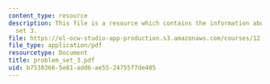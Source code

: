 ```yaml
---
content_type: resource
description: This file is a resource which contains the information about problem
  set 3.
file: https://ol-ocw-studio-app-production.s3.amazonaws.com/courses/12-510-introduction-to-seismology-spring-2010/b75383665e81add6ae5524755f7de405_problem_set_3.pdf
file_type: application/pdf
resourcetype: Document
title: problem_set_3.pdf
uid: b7538366-5e81-add6-ae55-24755f7de405
---
```


